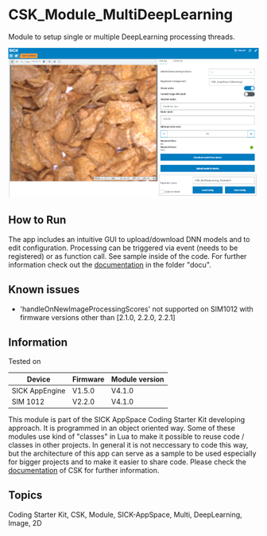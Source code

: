 # CSK_Module_MultiDeepLearning

Module to setup single or multiple DeepLearning processing threads.

![](./docu/media/UI_Screenshot.png)

## How to Run

The app includes an intuitive GUI to upload/download DNN models and to edit configuration.
Processing can be triggered via event (needs to be registered) or as function call. See sample inside of the code.
For further information check out the [documentation](https://raw.githack.com/SICKAppSpaceCodingStarterKit/CSK_Module_MultiDeepLearning/main/docu/CSK_Module_MultiDeepLearning.html) in the folder "docu".

## Known issues
- 'handleOnNewImageProcessingScores' not supported on SIM1012 with firmware versions other than [2.1.0, 2.2.0, 2.2.1]

## Information

Tested on

|Device|Firmware|Module version
|--|--|--|
|SICK AppEngine|V1.5.0|V4.1.0|
|SIM 1012|V2.2.0|V4.1.0|

This module is part of the SICK AppSpace Coding Starter Kit developing approach.
It is programmed in an object oriented way. Some of these modules use kind of "classes" in Lua to make it possible to reuse code / classes in other projects.
In general it is not neccessary to code this way, but the architecture of this app can serve as a sample to be used especially for bigger projects and to make it easier to share code.
Please check the [documentation](https://github.com/SICKAppSpaceCodingStarterKit/.github/blob/main/docu/SICKAppSpaceCodingStarterKit_Documentation.md) of CSK for further information.

## Topics

Coding Starter Kit, CSK, Module, SICK-AppSpace, Multi, DeepLearning, Image, 2D
